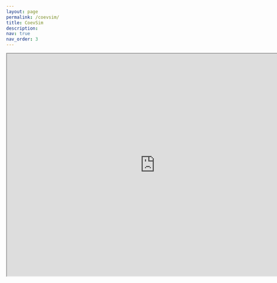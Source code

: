 ```yaml
---
layout: page
permalink: /coevsim/
title: CoevSim
description:
nav: true
nav_order: 3
---
```


<center>
<iframe src="https://openprocessing.org/sketch/396443/embed/" width="800" height="600"></iframe>
</center>

